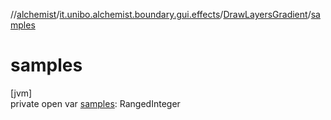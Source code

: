 //[alchemist](../../../index.md)/[it.unibo.alchemist.boundary.gui.effects](../index.md)/[DrawLayersGradient](index.md)/[samples](samples.md)

# samples

[jvm]\
private open var [samples](samples.md): RangedInteger
